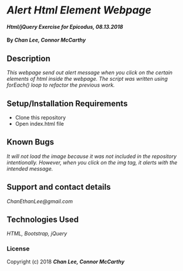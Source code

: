 # _Alert Html Element Webpage_

#### _Html/jQuery Exercise for Epicodus, 08.13.2018_

#### By _**Chan Lee, Connor McCarthy**_

## Description

_This webpage send out alert message when you click on the certain elements of html inside the webpage. The script was written using forEach() loop to refactor the previous work._

## Setup/Installation Requirements

* Clone this repository
* Open index.html file

## Known Bugs

_It will not load the image because it was not included in the repository intentionally. However, when you click on the img tag, it alerts with the intended message._

## Support and contact details

_ChanEthanLee@gmail.com_

## Technologies Used

_HTML, Bootstrap, jQuery_

### License

Copyright (c) 2018 **_Chan Lee, Connor McCarthy_**
